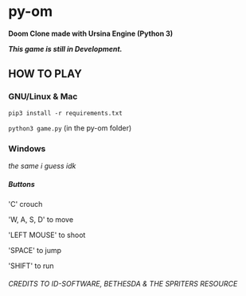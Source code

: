 # py-om

**Doom Clone made with Ursina Engine (Python 3)**

***This game is still in Development.***

## HOW TO PLAY

### GNU/Linux & Mac
`pip3 install -r requirements.txt`

`python3 game.py` (in the py-om folder)

### Windows

*the same i guess idk*

##### Buttons
'C' crouch

'W, A, S, D' to move

'LEFT MOUSE' to shoot

'SPACE' to jump

'SHIFT' to run

###### CREDITS TO ID-SOFTWARE, BETHESDA & THE SPRITERS RESOURCE
